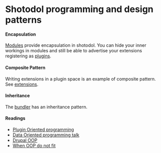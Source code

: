 Shotodol programming and design patterns
=========================================

#### Encapsulation

[Modules](../../../libs/module/README.md) provide encapsulation in shotodol. You can hide your inner workings in modules and still be able to advertise your extensions registering as [plugins](../../../libs/plugin/README.md).

#### Composite Pattern

Writing extensions in a plugin space is an example of composite pattern. See [extensions](../../../libs/plugin/README.md#extension).

#### Inheritance

The [bundler](../../../libs/bundler/) has an inheritance pattern.

#### Readings

- [Plugin Oriented programming](http://miniim.blogspot.com/2014/09/plugin.html)
- [Data Oriented programming talk](github.com/kamanashisroy/aroop/tree/master/talks/data_oriented_talks)
- [Drupal OOP](https://www.drupal.org/node/547518)
- [When OOP do not fit](http://technosophos.com/2010/10/13/why-object-oriented-programming-bad-drupal.html)
